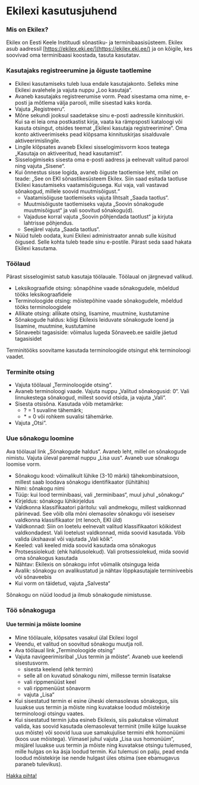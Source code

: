 # Ekilexi kasutusjuhend

### Mis on Ekilex?

Ekilex on Eesti Keele Instituudi sõnastiku- ja terminibaasisüsteem. Ekilex asub aadressil [https://ekilex.eki.ee/](https://ekilex.eki.ee/) ja on kõigile, kes soovivad oma terminibaasi koostada, tasuta kasutatav.

### Kasutajaks registreerumine ja õiguste taotlemine

- Ekilexi kasutamiseks tuleb luua endale kasutajakonto. Selleks mine Ekilexi avalehele ja vajuta nuppu „Loo kasutaja“. 
- Avaneb kasutajaks registreerumise vorm. Pead sisestama oma nime, e-posti ja mõtlema välja parooli, mille sisestad kaks korda. 
- Vajuta „Registreeru“. 
- Mõne sekundi jooksul saadetakse sinu e-posti aadressile kinnituskiri. Kui sa ei leia oma postkastist kirja, vaata ka rämpsposti kataloogi või kasuta otsingut, otsides teemat „Ekilexi kasutaja registreerimine“. Oma konto aktiveerimiseks pead klõpsama kinnituskirjas sisalduvale aktiveerimislingile.
- Lingile klõpsates avaneb Ekilexi sisselogimisvorm koos teatega „Kasutaja on aktiveeritud, head kasutamist“.
- Sisselogimiseks sisesta oma e-posti aadress ja eelnevalt valitud parool ning vajuta „Sisene“.
- Kui õnnestus sisse logida, avaneb õiguste taotlemise leht, millel on teade: „See on EKI sõnastikesüsteem Ekilex. Siin saad esitada taotluse Ekilexi kasutamiseks vaatamisõigusega. Kui vaja, vali vastavad sõnakogud, millele soovid muutmisõigust.“
  - Vaatamisõiguse taotlemiseks vajuta lihtsalt „Saada taotlus“. 
  - Muutmisõiguste taotlemiseks vajuta „Soovin sõnakogude muutmisõigust“ ja vali soovitud sõnakogu(d). 
  - Vajaduse korral vajuta „Soovin põhjendada taotlust“ ja kirjuta lahtrisse põhjendus.
  - Seejärel vajuta „Saada taotlus“.
- Nüüd tuleb oodata, kuni Ekilexi administraator annab sulle küsitud õigused. Selle kohta tuleb teade sinu e-postile. Pärast seda saad hakata Ekilexi kasutama.

### Töölaud

Pärast sisselogimist satub kasutaja töölauale. Töölaual on järgnevad valikud.

- Leksikograafide otsing: sõnapõhine vaade sõnakogudele, mõeldud tööks leksikograafidele
- Terminoloogide otsing: mõistepõhine vaade sõnakogudele, mõeldud tööks terminoloogidele
- Allikate otsing: allikate otsing, lisamine, muutmine, kustutamine
- Sõnakogude haldus: kõigi Ekilexis leiduvate sõnakogude loend ja lisamine, muutmine, kustutamine
- Sõnaveebi tagasiside: võimalus lugeda Sõnaveeb.ee saidile jäetud tagasisidet

Terminitööks soovitame kasutada terminoloogide otsingut ehk terminoloogi vaadet.

### Terminite otsing

- Vajuta töölaual „Terminoloogide otsing“.
- Avaneb terminoloogi vaade. Vajuta nuppu „Valitud sõnakogusid: 0“. Vali linnukestega sõnakogud, millest soovid otsida, ja vajuta „Vali“.
- Sisesta otsisõna. Kasutada võib metamärke: 
  - ? = 1 suvaline tähemärk;
  - \* = 0 või rohkem suvalisi tähemärke.
- Vajuta „Otsi“.

### Uue sõnakogu loomine

Ava töölaual link „Sõnakogude haldus“. Avaneb leht, millel on sõnakogude nimistu. Vajuta üleval paremal nuppu „Lisa uus“. Avaneb uue sõnakogu loomise vorm.
- Sõnakogu kood: võimalikult lühike (3-10 märki) tähekombinatsioon, millest saab loodava sõnakogu identifikaator (lühitähis)
- Nimi: sõnakogu nimi
- Tüüp: kui lood terminibaasi, vali „terminibaas“, muul juhul „sõnakogu“
- Kirjeldus: sõnakogu lühikirjeldus
- Valdkonna klassifikaatori päritolu: vali andmekogu, millest valdkonnad pärinevad. See võib olla mõni olemasolev sõnakogu või iseseisev valdkonna klassifikaator (nt lenoch, EKI üld)
- Valdkonnad: Siin on loetelu eelnevalt valitud klassifikaatori kõikidest valdkondadest. Vali loetelust valdkonnad, mida soovid kasutada. Võib valida ükshaaval või vajutada „Vali kõik“.
- Keeled: vali keeled mida soovid kasutada oma sõnakogus
- Protsessiolekud: (ehk haldusolekud). Vali protsessiolekud, mida soovid oma sõnakogus kasutada
- Nähtav: Ekilexis on sõnakogu infot võimalik otsinguga leida
- Avalik: sõnakogu on avalikustatud ja nähtav lõppkasutajale terminiveebis või sõnaveebis
- Kui vorm on täidetud, vajuta „Salvesta“

Sõnakogu on nüüd loodud ja ilmub sõnakogude nimistusse.

### Töö sõnakoguga

#### Uue termini ja mõiste loomine

- Mine töölauale, klõpsates vasakul ülal Ekilexi logol
- Veendu, et valitud on soovitud sõnakogu muutja roll. 
- Ava töölaual link „Terminoloogide otsing“
- Vajuta navigeerimisribal „Uus termin ja mõiste“. Avaneb uue keelendi sisestusvorm.
  - sisesta keelend (ehk termin)
  - selle all on kuvatud sõnakogu nimi, millesse termin lisatakse
  - vali rippmenüüst keel
  - vali rippmenüüst sõnavorm
  - vajuta „Lisa“
- Kui sisestatud termin ei esine üheski olemasolevas sõnakogus, siis luuakse uus termin ja mõiste ning kuvatakse loodud mõistekirje terminoloogi otsingu vaates.
- Kui sisestatud termin juba esineb Ekilexis, siis pakutakse võimalust valida, kas soovid kasutada olemasolevat terminit (mille külge luuakse uus mõiste) või soovid luua uue samakujulise termini ehk homonüümi (koos uue mõistega). Viimasel juhul vajuta „Lisa uus homonüüm“, misjärel luuakse uus termin ja mõiste ning kuvatakse otsingu tulemused, mille hulgas on ka äsja loodud termin. Kui tulemusi on palju, pead enda loodud mõistekirje ise nende hulgast üles otsima (see ebamugavus paraneb tulevikus).


[Hakka pihta!](https://ekilex.eki.ee/)

